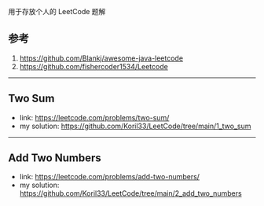 用于存放个人的 LeetCode 题解

## 参考
1. https://github.com/Blankj/awesome-java-leetcode
2. https://github.com/fishercoder1534/Leetcode

---

## Two Sum
* link: https://leetcode.com/problems/two-sum/
* my solution: https://github.com/Koril33/LeetCode/tree/main/1_two_sum

---

## Add Two Numbers
* link: https://leetcode.com/problems/add-two-numbers/
* my solution: https://github.com/Koril33/LeetCode/tree/main/2_add_two_numbers